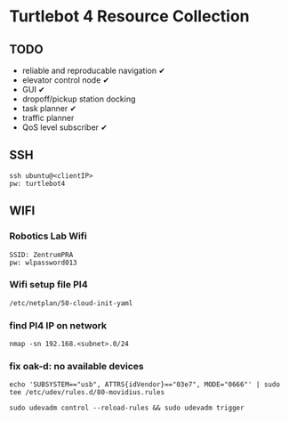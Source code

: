 # Turtlebot 4 Resource Collection

## TODO
- reliable and reproducable navigation &#10004;
- elevator control node &#10004;
- GUI &#10004;
- dropoff/pickup station docking
- task planner &#10004;
- traffic planner
- QoS level subscriber &#10004;

## SSH
```
ssh ubuntu@<clientIP>
pw: turtlebot4
```

## WIFI
### Robotics Lab Wifi
```
SSID: ZentrumPRA
pw: wlpassword013
```
### Wifi setup file PI4
```
/etc/netplan/50-cloud-init-yaml
```
### find PI4 IP on network
```
nmap -sn 192.168.<subnet>.0/24
```

### fix oak-d: no available devices
```
echo 'SUBSYSTEM=="usb", ATTRS{idVendor}=="03e7", MODE="0666"' | sudo tee /etc/udev/rules.d/80-movidius.rules

sudo udevadm control --reload-rules && sudo udevadm trigger
```
